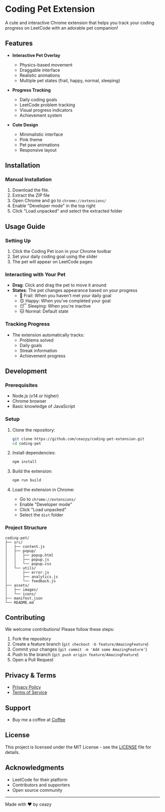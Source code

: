# Coding Pet Extension 

A cute and interactive Chrome extension that helps you track your coding progress on LeetCode with an adorable pet companion!

## Features

- **Interactive Pet Overlay**
  - Physics-based movement
  - Draggable interface
  - Realistic animations
  - Multiple pet states (frail, happy, normal, sleeping)

- **Progress Tracking**
  - Daily coding goals
  - LeetCode problem tracking
  - Visual progress indicators
  - Achievement system

- **Cute Design**
  - Minimalistic interface
  - Pink theme
  - Pet paw animations
  - Responsive layout

## Installation 

### Manual Installation
1. Download the file.
2. Extract the ZIP file
3. Open Chrome and go to `chrome://extensions/`
4. Enable "Developer mode" in the top right
5. Click "Load unpacked" and select the extracted folder

## Usage Guide 

### Setting Up
1. Click the Coding Pet icon in your Chrome toolbar
2. Set your daily coding goal using the slider
3. The pet will appear on LeetCode pages

### Interacting with Your Pet
- **Drag**: Click and drag the pet to move it around
- **States**: The pet changes appearance based on your progress
  - 🥺 Frail: When you haven't met your daily goal
  - 😊 Happy: When you've completed your goal
  - 😴 Sleeping: When you're inactive
  - 🐱 Normal: Default state

### Tracking Progress
- The extension automatically tracks:
  - Problems solved
  - Daily goals
  - Streak information
  - Achievement progress

## Development 

### Prerequisites
- Node.js (v14 or higher)
- Chrome browser
- Basic knowledge of JavaScript

### Setup
1. Clone the repository:
   ```bash
   git clone https://github.com/ceazyy/coding-pet-extension.git
   cd coding-pet
   ```

2. Install dependencies:
   ```bash
   npm install
   ```

3. Build the extension:
   ```bash
   npm run build
   ```

4. Load the extension in Chrome:
   - Go to `chrome://extensions/`
   - Enable "Developer mode"
   - Click "Load unpacked"
   - Select the `dist` folder

### Project Structure
```
coding-pet/
├── src/
│   ├── content.js
│   ├── popup/
│   │   ├── popup.html
│   │   ├── popup.js
│   │   └── popup.css
│   └── utils/
│       ├── error.js
│       ├── analytics.js
│       └── feedback.js
├── assets/
│   ├── images/
│   └── icons/
├── manifest.json
└── README.md
```

## Contributing 

We welcome contributions! Please follow these steps:

1. Fork the repository
2. Create a feature branch (`git checkout -b feature/AmazingFeature`)
3. Commit your changes (`git commit -m 'Add some AmazingFeature'`)
4. Push to the branch (`git push origin feature/AmazingFeature`)
5. Open a Pull Request

## Privacy & Terms 

- [Privacy Policy](https://ceazyy.github.io/coding-pet-extension/privacy-policy.html)
- [Terms of Service](https://ceazyy.github.io/coding-pet-extension/terms.html)

## Support 

- Buy me a coffee at [Coffee](https://buymeacoffee.com/ceazy)

## License 

This project is licensed under the MIT License - see the [LICENSE](LICENSE) file for details.

## Acknowledgments 

- LeetCode for their platform
- Contributors and supporters
- Open source community

---

Made with ❤️ by ceazy
